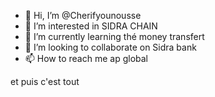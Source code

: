 - 👋 Hi, I’m @Cherifyounousse
- 👀 I’m interested in SIDRA CHAIN
- 🌱 I’m currently learning thé money transfert 
- 💞️ I’m looking to collaborate on Sidra bank
- 📫 How to reach me ap global

<!---
Cherifyounousse/Cherifyounousse is a ✨ special ✨ repository because its `README.md` (this file) appears on your GitHub profile.
You can click the Preview link to take a look at your changes.
--->
et puis c'est tout

